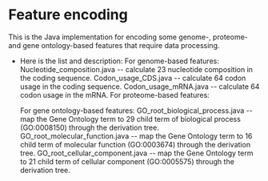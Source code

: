 # Feature encoding
This is the Java implementation for encoding some genome-, proteome- and gene ontology-based features that require data processing.

- Here is the list and description:
  For genome-based features:
    Nucleotide_composition.java -- calculate 23 nucleotide composition in the coding sequence.
    Codon_usage_CDS.java -- calculate 64 codon usage in the coding sequence.
    Codon_usage_mRNA.java -- calculate 64 codon usage in the mRNA.
  For proteome-based features:
  
  For gene ontology-based features:
    GO_root_biological_process.java -- map the Gene Ontology term to 29 child term of biological process (GO:0008150) through the derivation tree.
    GO_root_molecular_function.java -- map the Gene Ontology term to 16 child term of molecular function (GO:0003674) through the derivation tree.
    GO_root_cellular_component.java -- map the Gene Ontology term to 21 child term of cellular component (GO:0005575) through the derivation tree.

